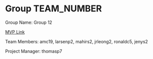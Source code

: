 # Group TEAM_NUMBER
Group Name: Group 12

[MVP Link](https://docs.google.com/document/d/1ZDkbsrtTkGord4ou1SVkyxZSWc_aK-eOFmJNZtqJl3M/edit)

Team Members: amc19, larsenp2,  mahirs2, jrleong2, ronaldc5, jenys2

Project Manager: thomasp7
